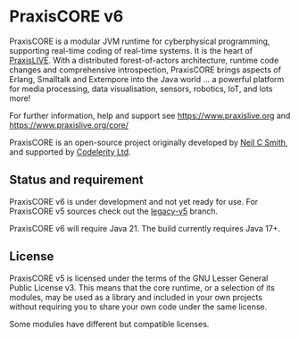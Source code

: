 # PraxisCORE v6

PraxisCORE is a modular JVM runtime for cyberphysical programming, supporting
real-time coding of real-time systems. It is the heart of [PraxisLIVE][praxislive].
With a distributed forest-of-actors architecture, runtime code changes and
comprehensive introspection, PraxisCORE brings aspects of Erlang, Smalltalk and
Extempore into the Java world ... a powerful platform for media processing, data
visualisation, sensors, robotics, IoT, and lots more!

For further information, help and support see https://www.praxislive.org and
https://www.praxislive.org/core/

PraxisCORE is an open-source project originally developed by
[Neil C Smith][neilcsmith], and supported by [Codelerity Ltd][codelerity].

## Status and requirement

PraxisCORE v6 is under development and not yet ready for use. For PraxisCORE v5
sources check out the [legacy-v5][legacy-v5] branch.

PraxisCORE v6 will require Java 21. The build currently requires Java 17+.

## License

PraxisCORE v5 is licensed under the terms of the GNU Lesser General Public License v3.
This means that the core runtime, or a selection of its modules, may be used as a
library and included in your own projects without requiring you to share your own
code under the same license.

Some modules have different but compatible licenses.

[neilcsmith]: https://www.neilcsmith.net
[codelerity]: https://www.codelerity.com
[praxislive]: https://www.praxislive.org
[legacy-v5]: https://github.com/praxis-live/praxiscore/tree/legacy-v5